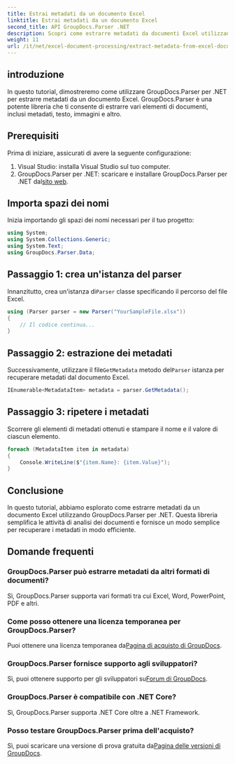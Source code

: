 ```yaml
---
title: Estrai metadati da un documento Excel
linktitle: Estrai metadati da un documento Excel
second_title: API GroupDocs.Parser .NET
description: Scopri come estrarre metadati da documenti Excel utilizzando GroupDocs.Parser per .NET. Segui questo tutorial passo dopo passo.
weight: 11
url: /it/net/excel-document-processing/extract-metadata-from-excel-document/
---
```

## introduzione
In questo tutorial, dimostreremo come utilizzare GroupDocs.Parser per .NET per estrarre metadati da un documento Excel. GroupDocs.Parser è una potente libreria che ti consente di estrarre vari elementi di documenti, inclusi metadati, testo, immagini e altro.
## Prerequisiti
Prima di iniziare, assicurati di avere la seguente configurazione:
1. Visual Studio: installa Visual Studio sul tuo computer.
2.  GroupDocs.Parser per .NET: scaricare e installare GroupDocs.Parser per .NET dal[sito web](https://releases.groupdocs.com/parser/net/).

## Importa spazi dei nomi
Inizia importando gli spazi dei nomi necessari per il tuo progetto:
```csharp
using System;
using System.Collections.Generic;
using System.Text;
using GroupDocs.Parser.Data;
```
## Passaggio 1: crea un'istanza del parser
 Innanzitutto, crea un'istanza di`Parser` classe specificando il percorso del file Excel.
```csharp
using (Parser parser = new Parser("YourSampleFile.xlsx"))
{
    // Il codice continua...
}
```
## Passaggio 2: estrazione dei metadati
 Successivamente, utilizzare il file`GetMetadata` metodo del`Parser` istanza per recuperare metadati dal documento Excel.
```csharp
IEnumerable<MetadataItem> metadata = parser.GetMetadata();
```
## Passaggio 3: ripetere i metadati
Scorrere gli elementi di metadati ottenuti e stampare il nome e il valore di ciascun elemento.
```csharp
foreach (MetadataItem item in metadata)
{
    Console.WriteLine($"{item.Name}: {item.Value}");
}
```

## Conclusione
In questo tutorial, abbiamo esplorato come estrarre metadati da un documento Excel utilizzando GroupDocs.Parser per .NET. Questa libreria semplifica le attività di analisi dei documenti e fornisce un modo semplice per recuperare i metadati in modo efficiente.

## Domande frequenti
### GroupDocs.Parser può estrarre metadati da altri formati di documenti?
Sì, GroupDocs.Parser supporta vari formati tra cui Excel, Word, PowerPoint, PDF e altri.
### Come posso ottenere una licenza temporanea per GroupDocs.Parser?
 Puoi ottenere una licenza temporanea da[Pagina di acquisto di GroupDocs](https://purchase.groupdocs.com/temporary-license/).
### GroupDocs.Parser fornisce supporto agli sviluppatori?
 Sì, puoi ottenere supporto per gli sviluppatori su[Forum di GroupDocs](https://forum.groupdocs.com/c/parser/17).
### GroupDocs.Parser è compatibile con .NET Core?
Sì, GroupDocs.Parser supporta .NET Core oltre a .NET Framework.
### Posso testare GroupDocs.Parser prima dell'acquisto?
 Sì, puoi scaricare una versione di prova gratuita da[Pagina delle versioni di GroupDocs](https://releases.groupdocs.com/).